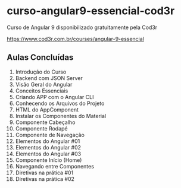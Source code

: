 # curso-angular9-essencial-cod3r

Curso de Angular 9 disponibilizado gratuitamente pela Cod3r

https://www.cod3r.com.br/courses/angular-9-essencial


## Aulas Concluídas

1. Introdução do Curso
2. Backend com JSON Server
3. Visão Geral do Angular
4. Conceitos Essenciais
5. Criando APP com o Angular CLI
6. Conhecendo os Arquivos do Projeto
7. HTML do AppComponent
8. Instalar os Componentes do Material
9. Componente Cabeçalho
10. Componente Rodapé
11. Componente de Navegação
12. Elementos do Angular #01
13. Elementos do Angular #02
14. Elementos do Angular #03
15. Componente Início (Home)
16. Navegando entre Componentes
17. Diretivas na prática #01
18. Diretivas na prática #02